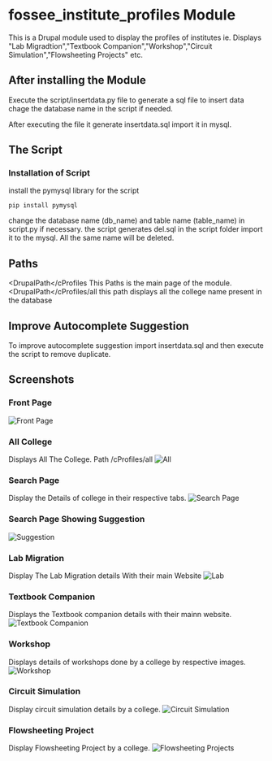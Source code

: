 # fossee_institute_profiles Module
This is a Drupal module used to display the profiles of institutes ie. Displays "Lab Migradtion","Textbook Companion","Workshop","Circuit Simulation","Flowsheeting Projects" etc.

## After installing the Module
Execute the script/insertdata.py file to generate a sql file to insert data chage the database name in the script if needed.

After executing the file it generate insertdata.sql import it in mysql.

## The Script
### Installation of Script
install the pymysql library for the script
```
pip install pymysql
```
change the database name (db_name) and table name (table_name) in script.py if necessary.
the script generates del.sql in the script folder import it to the mysql.
All the same name will be deleted.

## Paths
&lt;DrupalPath&lt;/cProfiles
This Paths is the main page of the module.
&lt;DrupalPath&lt;/cProfiles/all
this path displays all the college name present in the database

## Improve Autocomplete Suggestion
To improve autocomplete suggestion import insertdata.sql and then execute the script to remove duplicate.

## Screenshots

### Front Page
![Front Page](screenshot/front.png)

### All College
Displays All The College. Path <DrupalPath>/cProfiles/all
![All](screenshot/all.png)

### Search Page
Display the Details of college in their respective tabs.
![Search Page](screenshot/search.png)

### Search Page Showing Suggestion
![Suggestion](screenshot/suggestion.png)

### Lab Migration
Display The Lab Migration details With their main Website
![Lab](screenshot/lab.png)

### Textbook Companion
Displays the Textbook companion details with their mainn website.
![Textbook Companion](screenshot/book.png)

### Workshop
Displays details of workshops done by a college by respective images.
![Workshop](screenshot/workshop.png)

### Circuit Simulation
Display circuit simulation details by a college.
![Circuit Simulation](screenshot/circuit.png)

### Flowsheeting Project
Display Flowsheeting Project by a college.
![Flowsheeting Projects](screenshot/flowsheeting.png)
